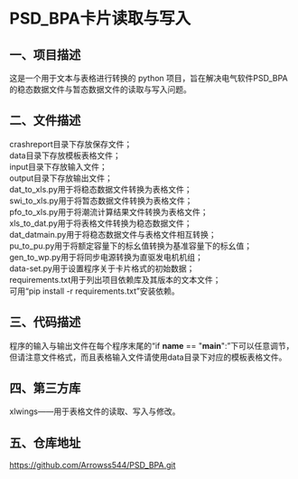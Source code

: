# PSD_BPA卡片读取与写入
## 一、项目描述
这是一个用于文本与表格进行转换的 python 项目，旨在解决电气软件PSD_BPA的稳态数据文件与暂态数据文件的读取与写入问题。
## 二、文件描述
crashreport目录下存放保存文件；  
data目录下存放模板表格文件；  
input目录下存放输入文件；  
output目录下存放输出文件；  
dat_to_xls.py用于将稳态数据文件转换为表格文件；  
swi_to_xls.py用于将暂态数据文件转换为表格文件；  
pfo_to_xls.py用于将潮流计算结果文件转换为表格文件；  
xls_to_dat.py用于将表格文件转换为稳态数据文件；  
dat_datmain.py用于将稳态数据文件与表格文件相互转换；  
pu_to_pu.py用于将额定容量下的标幺值转换为基准容量下的标幺值；  
gen_to_wp.py用于将同步电源转换为直驱发电机机组；  
data-set.py用于设置程序关于卡片格式的初始数据；  
requirements.txt用于列出项目依赖库及其版本的文本文件；  
可用“pip install -r requirements.txt”安装依赖。
## 三、代码描述
程序的输入与输出文件在每个程序末尾的“if __name__ == "__main__":”下可以任意调节，但请注意文件格式，而且表格输入文件请使用data目录下对应的模板表格文件。
## 四、第三方库
xlwings——用于表格文件的读取、写入与修改。
## 五、仓库地址
https://github.com/Arrowss544/PSD_BPA.git
